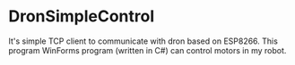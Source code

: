 # DronSimpleControl
It's simple TCP client to communicate with dron based on ESP8266. This program WinForms program (written in C#) can control motors in my robot.
